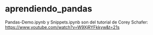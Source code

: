 # aprendiendo_pandas
Pandas-Demo.ipynb y Snippets.ipynb son del tutorial de Corey Schafer: https://www.youtube.com/watch?v=W9XjRYFkkyw&t=21s
